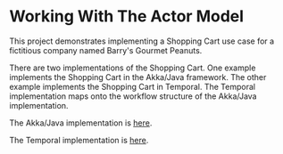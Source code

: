 # Working With The Actor Model
This project demonstrates implementing a Shopping Cart use case for a fictitious company named Barry's Gourmet Peanuts.

There are two implementations of the Shopping Cart. One example implements the Shopping Cart in the Akka/Java framework. The other
example implements the Shopping Cart in Temporal. The Temporal implementation maps onto the workflow structure of the Akka/Java implementation.

The Akka/Java implementation is [here](./BarrysPeanutsAkkaFlat).

The Temporal implementation is [here](./BarrysPeanutsTemporalJava).